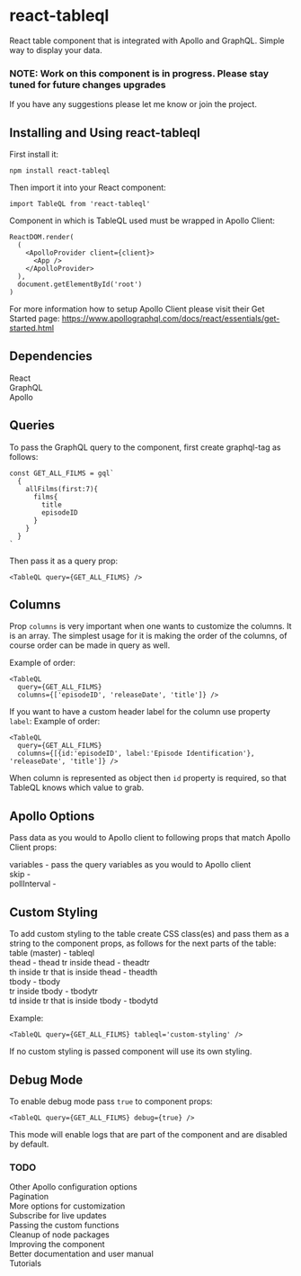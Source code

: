 # react-tableql
React table component that is integrated with Apollo and GraphQL. Simple way to
display your data.

### NOTE: Work on this component is in progress. Please stay tuned for future changes upgrades
If you have any suggestions please let me know or join the project.   

## Installing and Using react-tableql    
First install it:    
```
npm install react-tableql
```     
Then import it into your React component:    
```
import TableQL from 'react-tableql'
```   

Component in which is TableQL used must be wrapped in Apollo Client:   
```
ReactDOM.render(
  (
    <ApolloProvider client={client}>
      <App />
    </ApolloProvider>
  ),
  document.getElementById('root')
)
```   
For more information how to setup Apollo Client please visit their Get Started page:
https://www.apollographql.com/docs/react/essentials/get-started.html   

## Dependencies    
React      
GraphQL       
Apollo        

## Queries   
To pass the GraphQL query to the component, first create graphql-tag as follows:     
```
const GET_ALL_FILMS = gql`
  {
    allFilms(first:7){
      films{
        title
        episodeID
      }
    }
  }
`
```       
Then pass it as a query prop:   
```
<TableQL query={GET_ALL_FILMS} />  
```  

## Columns   

Prop ```columns``` is very important when one wants to customize the columns.
It is an array. The simplest usage for it is making the order of the columns, of
course order can be made in query as well.

Example of order:
```
<TableQL
  query={GET_ALL_FILMS}
  columns={['episodeID', 'releaseDate', 'title']} />
```  

If you want to have a custom header label for the column use property `label`:
Example of order:
```
<TableQL
  query={GET_ALL_FILMS}
  columns={[{id:'episodeID', label:'Episode Identification'}, 'releaseDate', 'title']} />
```    
When column is represented as object then `id` property is required, so that TableQL
knows which value to grab.

## Apollo Options   

Pass data as you would to Apollo client to following props that match Apollo Client
props:  

variables - pass the query variables as you would to Apollo client   
skip -    
pollInterval -      


## Custom Styling   
To add custom styling to the table create CSS class(es) and pass them as a
string to the component props, as follows for the next parts of the table:    
table (master) - tableql    
thead - thead
tr inside thead - theadtr    
th inside tr that is inside thead - theadth     
tbody - tbody     
tr inside tbody - tbodytr     
td inside tr that is inside tbody - tbodytd      

Example:    
```
<TableQL query={GET_ALL_FILMS} tableql='custom-styling' />  
```      
If no custom styling is passed component will use its own styling.     


## Debug Mode
To enable debug mode pass ```true``` to component props:
```
<TableQL query={GET_ALL_FILMS} debug={true} />  
```     
This mode will enable logs that are part of the component and are disabled by default.     

### TODO    
Other Apollo configuration options    
Pagination     
More options for customization    
Subscribe for live updates     
Passing the custom functions      
Cleanup of node packages      
Improving the component    
Better documentation and user manual      
Tutorials        
